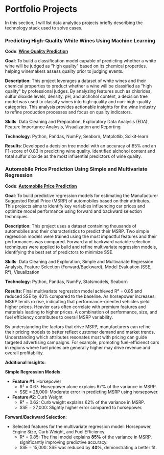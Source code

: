 # Portfolio Projects

In this section, I will list data analytics projects briefly describing the technology stack used to solve cases.

### Predicting High-Quality White Wines Using Machine Learning

**Code**:  [**Wine Quality Prediction**](https://github.com/angelahe28/BAPortfolio/blob/main/He_Angela_p1.ipynb)

**Goal**: To build a classification model capable of predicting whether a white wine will be judged as "high quality" based on its chemical properties, helping winemakers assess quality prior to judging events.

**Description**: This project leverages a dataset of white wines and their chemical properties to preduct whether a wine will be classified as "high quality" by professional judges. By analyzing features such as chlorides, sulfur dioxide levels, density, pH, and alchohol content, a decision tree model was used to classify wines into high-quality and non-high-quality categories. This analysis provides actionable insights for the wine industry to refine production processes and focus on quality indicators.

**Skills**: Data Cleaning and Preparation, Exploratory Data Analysis (EDA), Feature Importance Analysis, Visualization and Reporting

**Technology**: Python, Pandas, NumPy, Seaborn, Matplotlib, Scikit-learn

**Results**: Developed a decision tree model with an accuracy of 85% and an F1-score of 0.83 in predicting wine quality. Identified alchohol content and total sulfur dioxide as the most influential predictors of wine quality. 

### Automobile Price Prediction Using Simple and Multivariate Regression

**Code**:  [**Automobile Price Prediction**](https://github.com/angelahe28/BAPortfolio/blob/main/CIS%20508%20HW%20%232-1.ipynb)

**Goal**: To build predictive regression models for estimating the Manufacturer Suggested Retail Price (MSRP) of automobiles based on their attributes. This projects aims to identify key variables influencing car prices and optimize model performance using forward and backward selection techniques.

**Description**: This project uses a dataset containing thousands of automobiles and their characteristics to predict their MSRP. Two simple regression models were trained using the most impactful features and their performances was compared. Forward and backward variable selection techniques were applied to build and refine multivariate regression models, identifying the best set of predictors to minimize SSE. 

**Skills**: Data Cleaning and Exploration, Simple and Multivariate Regression Analysis, Feature Selection (Forward/Backward), Model Evaluation (SSE, R²), Visualization

**Technology**: Python, Pandas, NumPy, Statsmodels, Seaborn

**Results**: Final multivariate regression model achieved R² = 0.85 and reduced SSE by 40% compared to the baseline. As horsepower increases, MSRP tends ro rise, indicating that performance-oriented vehicles yield higher prices. Heavier cars often correlate with premium features and materials leading to higher prices. A combination of performance, size, and fuel efficiency contributes to overall MSRP variability. 

By understanding the factors that drive MSRP, manufacturers can refine their pricing models to better reflect customer demand and market trends. Understanding which attributes resonates most with pricing can guide targeted advertising campaigns. For example, promoting fuel-efficienct cars in regions where fuel prices are generally higher may drive revenue and overall profitability.

**Additional Insights:** 

**Simple Regression Models**:
- **Feature #1**: Horsepower
  * R² = 0.67: Horsepower alone explains 67% of the variance in MSRP.
  * SSE = 25,000: Moderate error in predicting MSRP using horsepower.
- **Feature #2**: Curb Weight
  * R² = 0.62: Curb weight explains 62% of the variance in MSRP.
  * SSE = 27,000: Slightly higher error compared to horsepower.
 
**Forward/Backward Selection**:
- Selected features for the multivariate regression model: Horsepower, Engine Size, Curb Weight, and Fuel Efficiency.
  * R² = 0.85: The final model explains **85%** of the variance in MSRP, significantly improving predictive accuracy.
  * SSE = 15,000: SSE was reduced by **40%**, demonstrating a better fit.




